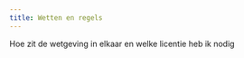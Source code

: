 ```yaml
---
title: Wetten en regels
---
```


Hoe zit de wetgeving in elkaar en welke licentie heb ik nodig

<link-container>
<link-button link='{"name": "Welke licentie heb ik nodig?","url": "/licenties/licentie-tool"}' />
</link-container>
